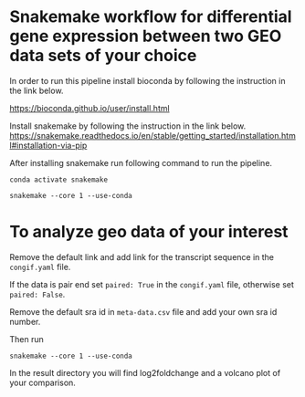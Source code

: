 # Snakemake workflow for differential gene expression between two GEO data sets of your choice

In order to run this pipeline install bioconda by following the instruction in the link below.

https://bioconda.github.io/user/install.html

Install snakemake by following the instruction in the link below.
https://snakemake.readthedocs.io/en/stable/getting_started/installation.html#installation-via-pip

After installing snakemake run following command to run the pipeline. 

```conda activate snakemake```

```snakemake --core 1 --use-conda```

# To analyze geo data of your interest
Remove the default link and add link for the transcript sequence in the ```congif.yaml``` file.

If the data is pair end set ```paired: True``` in the ```congif.yaml``` file, otherwise set ```paired: False```. 

Remove the default sra id in ```meta-data.csv``` file and add your own sra id number.

Then run

```snakemake --core 1 --use-conda```

In the result directory you will find log2foldchange and a volcano plot of your comparison.
